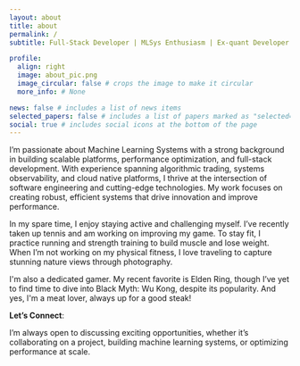 ```yaml
---
layout: about
title: about
permalink: /
subtitle: Full-Stack Developer | MLSys Enthusiasm | Ex-quant Developer

profile:
  align: right
  image: about_pic.png
  image_circular: false # crops the image to make it circular
  more_info: # None

news: false # includes a list of news items
selected_papers: false # includes a list of papers marked as "selected={true}"
social: true # includes social icons at the bottom of the page
---
```


I’m passionate about Machine Learning Systems with a strong background in building scalable platforms, performance optimization, and full-stack development. With experience spanning algorithmic trading, systems observability, and cloud native platforms, I thrive at the intersection of software engineering and cutting-edge technologies. My work focuses on creating robust, efficient systems that drive innovation and improve performance.

In my spare time, I enjoy staying active and challenging myself. I’ve recently taken up tennis and am working on improving my game. To stay fit, I practice running and strength training to build muscle and lose weight. When I’m not working on my physical fitness, I love traveling to capture stunning nature views through photography.

I'm also a dedicated gamer. My recent favorite is Elden Ring, though I’ve yet to find time to dive into Black Myth: Wu Kong, despite its popularity. And yes, I'm a meat lover, always up for a good steak!

**Let’s Connect**:

I’m always open to discussing exciting opportunities, whether it’s collaborating on a project, building machine learning systems, or optimizing performance at scale.
